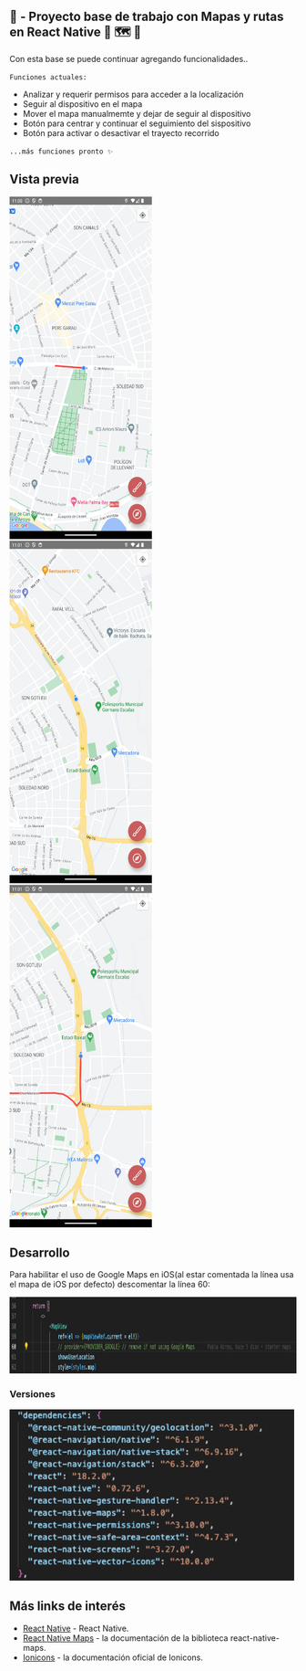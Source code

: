 ## 🚧 - Proyecto base de trabajo con Mapas y rutas en React Native 🚗 🗺️ 📍

Con esta base se puede continuar agregando funcionalidades..

`Funciones actuales:`

-   Analizar y requerir permisos para acceder a la localización
-   Seguir al dispositivo en el mapa
-   Mover el mapa manualmemte y dejar de seguir al dispositivo
-   Botón para centrar y continuar el seguimiento del sispositivo
-   Botón para activar o desactivar el trayecto recorrido

`...más funciones pronto ✨`

## Vista previa

<img src="./app-media/shot1.png" width="250" height="600" alt="vista del mapa">&nbsp; &nbsp;
<img src="./app-media/shot2.png" width="250" height="600" alt="vista del mapa">&nbsp; &nbsp;
<img src="./app-media/shot3.png" width="250" height="600" alt="vista del mapa">&nbsp; &nbsp;

## Desarrollo

Para habilitar el uso de Google Maps en iOS(al estar comentada la línea usa el mapa de iOS por defecto) descomentar la línea 60:

<img src="./app-media/uncomment.png" width="970" height="134" alt="habilitar Google Maps">

### Versiones

<img src="./app-media/versions.png" width="500" height="300" alt="versiones">

## Más links de interés

-   [React Native](https://reactnative.dev) - React Native.
-   [React Native Maps](https://github.com/react-native-maps/react-native-maps#readme) - la documentación de la biblioteca react-native-maps.
-   [Ionicons](https://ionic.io/ionicons) - la documentación oficial de Ionicons.
